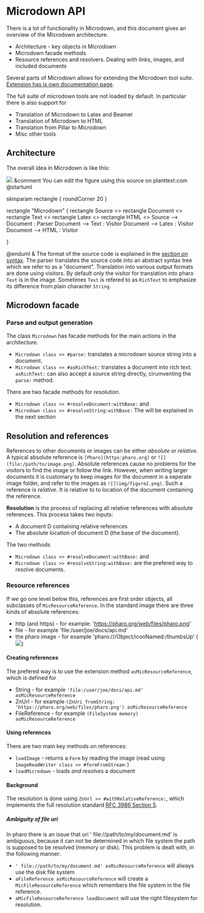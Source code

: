 # Microdown APIThere is a lot of functionality in Microdown, and this document gives an overview of the Microdown architecture.- Architecture - key objects in Microdown- Microdown facade methods- Resource references and resolvers. Dealing with links, images, and included documentsSeveral parts of Microdown allows for extending the Microdown tool suite. [Extension has is own documentation page](extension.md).The full suite of microdown tools are not loaded by default. In particular there is also support for - Translation of Microdown to Latex and Beamer- Translation of Microdown to HTML- Translation from Pillar to Microdown- Misc other tools## ArchitectureThe overall idea in Microdown is like this:![](https://www.planttext.com/api/plantuml/png/VP1D2u9048Rl-oi6xq9q35c4EdHG2fJkYmwofBioEqj2zDzJAoNxcECy3xmlR-nO4Vkc5iATjMaLgGO82rQcgX6k0leZwqsvjMIGOBqIDo5c8qXrGRQq5nF0IvzWPZqL256KCMbJIGaBOMSBtw3XNia9KSe5px4RsC5pw_c39egn-uttUPeiwRDH6CevUmD7HGvf5ARle8pn6pXffzb-uOy2VuInmZiVvelHbFtcTm00)&commentYou can edit the figure using this source on planttext.com @startumlskinparam rectangle {    roundCorner 20}rectangle "Microdown"  {    rectangle Source <<String>>     rectangle Document <<Tree>>    rectangle Text <<Output>>    rectangle Latex <<Output>>    rectangle HTML <<Output>>    Source --> Document : Parser    Document --> Text : Visitor    Document --> Latex : Visitor    Document --> HTML : Visitor    }@enduml &The format of the source code is explained in the [section on syntax](syntax.md).The parser translates the source code into an abstract syntax tree which we refer to as a "document". Translation into various output formats are done using visitors. By default only the visitor for translation into pharo `Text` is in the image. Sometimes `Text` is refered to as `RichText` to emphasize its difference from plain character `String`.## Microdown facade### Parse and output generationThe class `Microdown` has facade methods for the main actions in the architecture.- `Microdown class >> #parse:` translates a microdown source string into a document.- `Microdown class >> #asRichText:` translates a document into rich text. `asRichText:` can also accept a source string directly, cirumventing the `parse:` method. There are two facade methods for _resolution_. - `Microdown class >> #resolveDocument:withBase:` and - `Microdown class >> #resolveString:withBase:`The will be explained in the next section ## Resolution and referencesReferences to other documents or images can be either _absolute_ or _relative_. A typical absolute reference is `[Pharo](https:pharo.org)` or `![](file:/path/to/image.png)`. Absolute references cause no problems for the visitors to find the image or follow the link.However, when writing larger documents it is customary to keep images for the document in a seperate image folder, and refer to the images as `![](img/figure2.png)`. Such a reference is _relative_. It is relative to to location of the document containing the reference.**Resolution** is the process of replacing all relative references with absolute references. This process takes two inputs:- A document D containing relative references- The absolute location of document D (the base of the document).The two methods - `Microdown class >> #resolveDocument:withBase:` and - `Microdown class >> #resolveString:withBase:`are the prefered way to resolve documents.### Resource referencesIf we go one level below this, references are first order objects, all subclasses of `MicResourceReference`.In the standard image there are three kinds of absolute references:- http (and https) - for example: 'https://pharo.org/web/files/pharo.png'- file - for example 'file:/user/joe/docs/api.md'- the pharo image - for example 'pharo:///Object/iconNamed:/thumbsUp' (![](pharo:///Object/iconNamed:/thumbsUp))#### Creating referencesThe prefered way is to use the extension method `asMicResourceReference`, which is defined for- String - for example `'file:/user/joe/docs/api.md' asMicResourceReference`- ZnUrl - for example `(ZnUri fromString: 'https://pharo.org/web/files/pharo.png') asMicResourceReference`- FileReference - for example `(FileSystem memory) asMicResourceReference`#### Using referencesThere are two main key methods on references:- `loadImage` - returns a `Form` by reading the image (read using `ImageReadWriter class >> #formFromStream:`)- `loadMicrodown` - loads _and resolves_  a document#### BackgroundThe resolution is done using `ZnUrl >> #withRelativeReference:`, which implements the full resolution standard [RFC 3986 Section 5](https://datatracker.ietf.org/doc/html/rfc3986#section-5).##### Ambiguity of file uriIn pharo there is an issue that uri ' file://path/to/my/document.md' is ambiguous, because it can not be determined in which file system the path is supposed to be resolved (memory or disk).  This problem is dealt with, in the following manner:- `' file://path/to/my/document.md' asMicResourceReference` will always use the disk file system- `aFileReference asMicResourceReference` will create a `MicFileResourceReference` which remembers the file system in the file reference.- `aMicFileResourceReference loadDocument` will use the right filesystem for resolution.